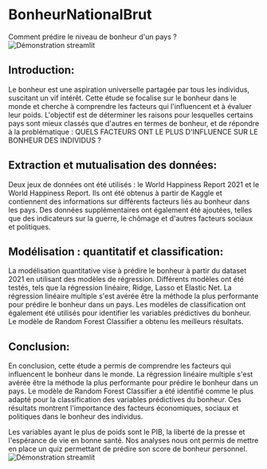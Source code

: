 # BonheurNationalBrut
Comment prédire le niveau de bonheur d'un pays ?
![Démonstration streamlit](https://bonheur-national-brut.streamlit.app/)


## Introduction: 

Le bonheur est une aspiration universelle partagée par tous les individus, suscitant un vif intérêt. Cette étude se focalise sur le bonheur dans le monde et cherche à comprendre les facteurs qui l'influencent et à évaluer leur poids. L'objectif est de déterminer les raisons pour lesquelles certains pays sont mieux classés que d'autres en termes de bonheur, et de répondre à la problématique : 
QUELS FACTEURS ONT LE PLUS D'INFLUENCE SUR LE BONHEUR DES INDIVIDUS ?


## Extraction et mutualisation des données: 

Deux jeux de données ont été utilisés : le World Happiness Report 2021 et le World Happiness Report. Ils ont été obtenus à partir de Kaggle et contiennent des informations sur différents facteurs liés au bonheur dans les pays. Des données supplémentaires ont également été ajoutées, telles que des indicateurs sur la guerre, le chômage et d'autres facteurs sociaux et politiques.


## Modélisation : quantitatif et classification: 

La modélisation quantitative vise à prédire le bonheur à partir du dataset 2021 en utilisant des modèles de régression. Différents modèles ont été testés, tels que la régression linéaire, Ridge, Lasso et Elastic Net. La régression linéaire multiple s'est avérée être la méthode la plus performante pour prédire le bonheur dans un pays. Les modèles de classification ont également été utilisés pour identifier les variables prédictives du bonheur. Le modèle de Random Forest Classifier a obtenu les meilleurs résultats.


## Conclusion:

En conclusion, cette étude a permis de comprendre les facteurs qui influencent le bonheur dans le monde. La régression linéaire multiple s'est avérée être la méthode la plus performante pour prédire le bonheur dans un pays. Le modèle de Random Forest Classifier a été identifié comme le plus adapté pour la classification des variables prédictives du bonheur. Ces résultats montrent l'importance des facteurs économiques, sociaux et politiques dans le bonheur des individus.




Les variables ayant le plus de poids sont le PIB, la liberté de la presse et l'espérance de vie en bonne santé. Nos analyses nous ont permis de mettre en place un quiz permettant de prédire son score de bonheur personnel.
![Démonstration streamlit](https://bonheur-national-brut.streamlit.app/)
